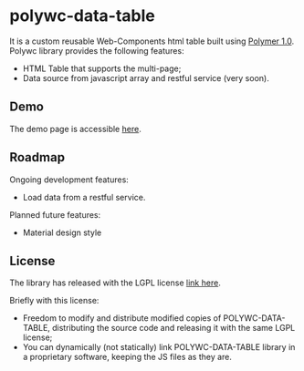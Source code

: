 # polywc-data-table

It is a custom reusable Web-Components html table built using [Polymer 1.0](https://www.polymer-project.org/1.0/). Polywc library provides the following features:

 - HTML Table that supports the multi-page;
 - Data source from javascript array and restful service (very soon). 

## Demo 

The demo page is accessible [here](http://donpir.github.io/polywc-data-table).

## Roadmap 

Ongoing development features:

 - Load data from a restful service.

Planned future features:

 - Material design style
 
## License 

The library has released with the LGPL license [link here](http://www.gnu.org/licenses/lgpl.html).

Briefly with this license:
 
 - Freedom to modify and distribute modified copies of POLYWC-DATA-TABLE, distributing the source code and releasing it with the same LGPL license;
 - You can dynamically (not statically) link POLYWC-DATA-TABLE library in a proprietary software, keeping the JS files as they are.


